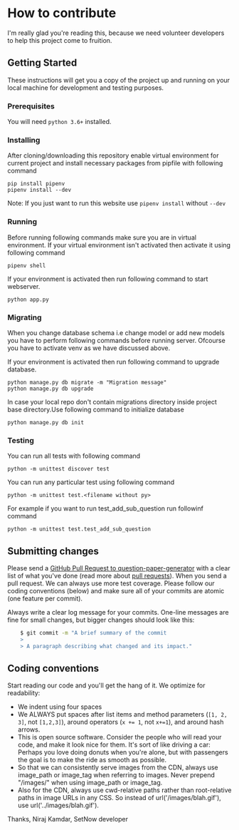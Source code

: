 # How to contribute

I'm really glad you're reading this, because we need volunteer developers to
help this project come to fruition.

## Getting Started

These instructions will get you a copy of the project up and running on your
local machine for development and testing purposes.

### Prerequisites

You will need `python 3.6+` installed.

### Installing

After cloning/downloading this repository enable virtual environment for current
project and install necessary packages from pipfile with following command

```console
pip install pipenv
pipenv install --dev
```

Note: If you just want to run this website use `pipenv install` without `--dev`

### Running

Before running following commands make sure you are in virtual environment. If
your virtual environment isn't activated then activate it using following
command

```console
pipenv shell
```

If your environment is activated then run following command to start webserver.

```console
python app.py
```

### Migrating

When you change database schema i.e change model or add new models you have to
perform following commands before running server. Ofcourse you have to activate
venv as we have discussed above.

If your environment is activated then run following command to upgrade database.

```console
python manage.py db migrate -m "Migration message"
python manage.py db upgrade
```

In case your local repo don't contain migrations directory inside project base
directory.Use following command to initialize database

```console
python manage.py db init
```

### Testing

You can run all tests with following command

```console
python -m unittest discover test
```

You can run any particular test using following command

```console
python -m unittest test.<filename without py>
```

For example if you want to run test_add_sub_question run followinf command

```console
python -m unittest test.test_add_sub_question
```

## Submitting changes

Please send a
[GitHub Pull Request to question-paper-generator](https://github.com/Niraj-Kamdar/question-paper-generator/pull/new/master)
with a clear list of what you've done (read more about
[pull requests](http://help.github.com/pull-requests/)). When you send a pull
request. We can always use more test coverage. Please follow our coding
conventions (below) and make sure all of your commits are atomic (one feature
per commit).

Always write a clear log message for your commits. One-line messages are fine
for small changes, but bigger changes should look like this:

```bash
    $ git commit -m "A brief summary of the commit
    >
    > A paragraph describing what changed and its impact."
```

## Coding conventions

Start reading our code and you'll get the hang of it. We optimize for
readability:

- We indent using four spaces
- We ALWAYS put spaces after list items and method parameters (`[1, 2, 3]`, not
  `[1,2,3]`), around operators (`x += 1`, not `x+=1`), and around hash arrows.
- This is open source software. Consider the people who will read your code, and
  make it look nice for them. It's sort of like driving a car: Perhaps you love
  doing donuts when you're alone, but with passengers the goal is to make the
  ride as smooth as possible.
- So that we can consistently serve images from the CDN, always use image_path
  or image_tag when referring to images. Never prepend "/images/" when using
  image_path or image_tag.
- Also for the CDN, always use cwd-relative paths rather than root-relative
  paths in image URLs in any CSS. So instead of url('/images/blah.gif'), use
  url('../images/blah.gif').

Thanks, Niraj Kamdar, SetNow developer
